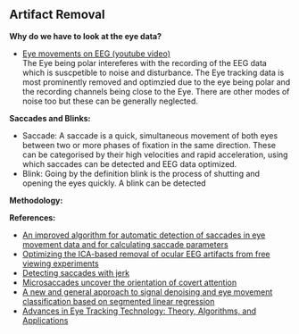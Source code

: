 ## Artifact Removal

**Why do we have to look at the eye data?**

- [Eye movements on EEG (youtube video)](https://www.youtube.com/watch?v=-71ppPF02qw)  
The Eye being polar intereferes with the recording of the EEG data which is suscpetible to noise and disturbance. The Eye tracking data is most prominently removed and optimzied due to the eye being polar and the recording channels being close to the Eye. There are other modes of noise too but these can be generally neglected.

**Saccades and Blinks:**

- Saccade: A saccade is a quick, simultaneous movement of both eyes between two or more phases of fixation in the same direction. These can be categorised by their high velocities and rapid acceleration, using which saccades can be detected and EEG data optimized.
- Blink: Going by the definition blink is the process of shutting and opening the eyes quickly. A blink can be detected 

**Methodology:**



**References:**

- [An improved algorithm for automatic detection of saccades in eye movement data and for calculating saccade parameters](https://link.springer.com/article/10.3758%2FBRM.42.3.701)
- [Optimizing the ICA-based removal of ocular EEG artifacts from free viewing experiments](https://reader.elsevier.com/reader/sd/pii/S1053811919307086?token=AD12D8C5F5118E4808397933D94A17C2D52070BD4C7FF16DFB37694C354736F3876A62D65CDA5131DD0578879B06C857)
- [Detecting saccades with jerk](https://www.sciencedirect.com/science/article/pii/S0042698997004100#:~:text=In%20studies%20of%20smooth%20eye,position%20with%20respect%20to%20time)
- [Microsaccades uncover the orientation of covert attention](https://www.sciencedirect.com/science/article/pii/S0042698903000841)
- [A new and general approach to signal denoising and eye movement classification based on segmented linear regression](https://www.ncbi.nlm.nih.gov/pmc/articles/PMC5735175/)
- [Advances in Eye Tracking Technology: Theory, Algorithms, and Applications](https://www.ncbi.nlm.nih.gov/pmc/articles/PMC5059517/)
